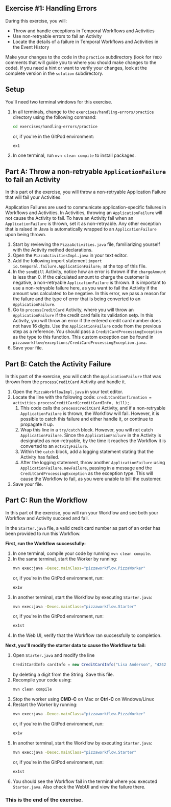 ## Exercise #1: Handling Errors

During this exercise, you will:

- Throw and handle exceptions in Temporal Workflows and Activities
- Use non-retryable errors to fail an Activity
- Locate the details of a failure in Temporal Workflows and Activities in the Event History

Make your changes to the code in the `practice` subdirectory (look for `TODO`
comments that will guide you to where you should make changes to the code). If
you need a hint or want to verify your changes, look at the complete version in
the `solution` subdirectory.

## Setup

You'll need two terminal windows for this exercise.

1. In all terminals, change to the `exercises/handling-errors/practice`
   directory using the following command:
   ```bash
   cd exercises/handling-errors/practice
   ```
   or, if you're in the GitPod environment:
   ```bash
   ex1
   ```
2. In one terminal, run `mvn clean compile` to install packages.

## Part A: Throw a non-retryable `ApplicationFailure` to fail an Activity

In this part of the exercise, you will throw a non-retryable Application Failure 
that will fail your Activities.

Application Failures are used to communicate application-specific failures in
Workflows and Activities. In Activities, throwing an `ApplicationFailure` will
not cause the Activity to fail. To have an Activity fail when an `ApplicationFailure` 
is thrown, set it as non-retryable. Any other 
exception that is raised in Java is automatically wrapped to an `ApplicationFailure `
upon being thrown.

1. Start by reviewing the `PizzaActivities.java` file, familiarizing yourself with
   the Activity method declarations.
2. Open the `PizzaActivitiesImpl.java` in your text editor.
3. Add the following import statement `import io.temporal.failure.ApplicationFailure;`
   at the top of this file.
4. In the `sendBill` Activity, notice how an error is thrown if the `chargeAmount`
   is less than 0. If the calculated amount to charge the customer is negative,
   a non-retryable `ApplicationFailure` is thrown. It is important to use a
   non-retryable failure here, as you want to fail the Activity if the amount
   was calculated to be negative. In this error, we pass a reason for the failure
   and the type of error that is being converted to an `ApplicationFailure`.
5. Go to `processCreditCard` Activity, where you will throw an `ApplicationFailure`
   if the credit card fails its validation setp. In this Activity, you will throw
   an error if the entered credit card number does not have 16 digits. Use the
   `ApplicationFailure` code from the previous step as a reference. You should
   pass a `CreditCardProcessingException` as the type to this function. This
   custom exception can be found in `pizzaworkflow/exceptions/CrediCardProcessingException.java`.
6. Save your file.

## Part B: Catch the Activity Failure

In this part of the exercise, you will catch the `ApplicationFailure` that was
thrown from the `processCreditCard` Activity and handle it.

1. Open the `PizzaWorkflowImpl.java` in your text editor.
2. Locate the line with the following code: `creditCardConfirmation = activities.processCreditCard(creditCardInfo, bill);`.
   1. This code calls the `processCreditCard` Activity, and if a non-retryable
      `ApplicationFailure` is thrown, the Workflow will fail. However, it is possible
      to catch this failure and either handle it, or continue to propagate it up.
   2. Wrap this line in a `try/catch` block. However, you will not catch `ApplicationFailure`.
      Since the `ApplicationFailure` in the Activity is designated as non-retryable,
      by the time it reaches the Workflow it is converted to an `ActvityFailure`.
   3. Within the `catch` block, add a logging statement stating that the Activity
      has failed.
   4. After the logging statement, throw another `ApplicationFailure` using
      `ApplicationFailure.newFailure`, passing in a message and the
      `CreditCardProcessingException` as the exception type. This will cause the
      Workflow to fail, as you were unable to bill the customer.
3. Save your file.

## Part C: Run the Workflow

In this part of the exercise, you will run your Workflow and see both your
Workflow and Activity succeed and fail.

In the `Starter.java` file, a valid credit card number as part of an order has
been provided to run this Workflow.

**First, run the Workflow successfully:**

1. In one terminal, compile your code by running `mvn clean compile`.
2. In the same terminal, start the Worker by running:
   ```bash
   mvn exec:java -Dexec.mainClass="pizzaworkflow.PizzaWorker"
   ```
   or, if you're in the GitPod environment, run:
   ```bash
   ex1w
   ```
3. In another terminal, start the Workflow by executing `Starter.java`:
   ```bash
   mvn exec:java -Dexec.mainClass="pizzaworkflow.Starter"
   ```
   or, if you're in the GitPod environment, run:
   ```bash
   ex1st
   ```
4. In the Web UI, verify that the Workflow ran successfully to completion.

**Next, you'll modify the starter data to cause the Workflow to fail:**

1. Open `Starter.java` and modify the line
   ```java
   CreditCardInfo cardInfo = new CreditCardInfo("Lisa Anderson", "4242424242424242");
   ```
   by deleting a digit from the String. Save this file.
2. Recompile your code using:
   ```bash
   mvn clean compile
   ```
3. Stop the worker using **CMD-C** on Mac or **Ctrl-C** on Windows/Linux
4. Restart the Worker by running:
   ```bash
   mvn exec:java -Dexec.mainClass="pizzaworkflow.PizzaWorker"
   ```
   or, if you're in the GitPod environment, run:
   ```bash
   ex1w
   ```
5. In another terminal, start the Workflow by executing `Starter.java`:
   ```bash
   mvn exec:java -Dexec.mainClass="pizzaworkflow.Starter"
   ```
   or, if you're in the GitPod environment, run:
   ```bash
   ex1st
   ```
6. You should see the Workflow fail in the terminal where you executed `Starter.java`.
   Also check the WebUI and view the failure there.

### This is the end of the exercise.
